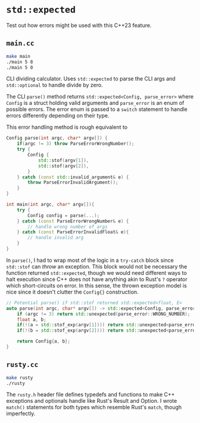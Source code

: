 # `std::expected`

Test out how errors might be used with this C++23 feature.

## `main.cc`

```bash
make main
./main 5 8
./main 5 0
```

CLI dividing calculator. Uses `std::expected` to parse the CLI args and `std::optional` to handle divide by zero.

The CLI `parse()` method returns `std::expected<Config, parse_error>` where `Config` is a struct holding valid arguments and `parse_error` is an enum of possible errors. The error enum is passed to a `switch` statement to handle errors differently depending on their type.

This error handling method is rough equivalent to

```c++
Config parse(int argc, char* argv[]) {
    if(argc != 3) throw ParseErrorWrongNumber();
    try {
        Config {
            std::stof(argv[1]),
            std::stof(argv[2]),
        }
    } catch (const std::invalid_argument& e) {
        throw ParseErrorInvalidArgument();
    }
}

int main(int argc, char* argv[]){
    try {
        Config config = parse(...);
    } catch (const ParseErrorWrongNumber& e) {
        // handle wrong number of args
    } catch (const ParseErrorInvalidFloat& e){
        // handle invalid arg
    }
}
```

In `parse()`, I had to wrap most of the logic in a `try-catch` block since `std::stof` can _throw_ an exception. This block would not be necessary the function returned `std::expected`, though we would need different ways to halt execution since C++ does not have anything akin to Rust's `?` operator which short-circuits on error. In this sense, the thrown exception model is nice since it doesn't clutter the `Config{}` construction.

```c++
// Potential parse() if std::stof returned std::expected<float, E>
auto parse(int argc, char* argv[]) -> std::expected<Config, parse_error> {
    if (argc != 3) return std::unexpected(parse_error::WRONG_NUMBER);
    float a, b;
    if(!(a = std::stof_exp(argv[1]))) return std::unexpected<parse_error::INVALID_FLOAT>;
    if(!(b = std::stof_exp(argv[2]))) return std::unexpected<parse_error::INVALID_FLOAT>;

    return Config{a, b};
}
```

## `rusty.cc`

```bash
make rusty
./rusty
```

The `rusty.h` header file defines typedefs and functions to make C++ exceptions and optionals handle like Rust's Result and Option. I wrote `match()` statements for both types which resemble Rust's `match`, though imperfectly.
